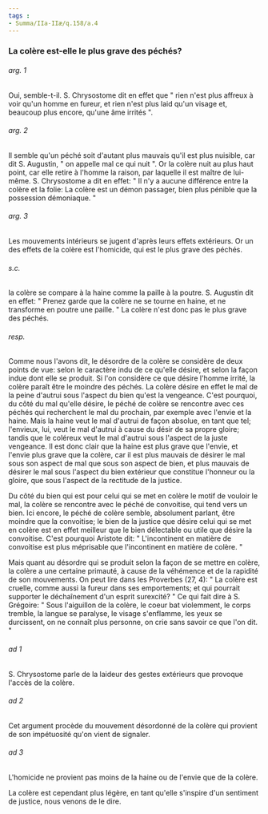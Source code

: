 ```yaml
---
tags : 
- Summa/IIa-IIæ/q.158/a.4
---
```


### La colère est-elle le plus grave des péchés?

###### arg. 1
Oui, semble-t-il. S. Chrysostome dit en effet que " rien n'est plus affreux à voir qu'un homme en fureur, et rien n'est plus laid qu'un visage et, beaucoup plus encore, qu'une âme irrités ". 

###### arg. 2
Il semble qu'un péché soit d'autant plus mauvais qu'il est plus nuisible, car dit S. Augustin, " on appelle mal ce qui nuit ". Or la colère nuit au plus haut point, car elle retire à l'homme la raison, par laquelle il est maître de lui-même. S. Chrysostome a dit en effet: " Il n'y a aucune différence entre la colère et la folie: La colère est un démon passager, bien plus pénible que la possession démoniaque. " 

###### arg. 3
Les mouvements intérieurs se jugent d'après leurs effets extérieurs. Or un des effets de la colère est l'homicide, qui est le plus grave des péchés. 

###### s.c.
la colère se compare à la haine comme la paille à la poutre. S. Augustin dit en effet: " Prenez garde que la colère ne se tourne en haine, et ne transforme en poutre une paille. " La colère n'est donc pas le plus grave des péchés. 

###### resp.
Comme nous l'avons dit, le désordre de la colère se considère de deux points de vue: selon le caractère indu de ce qu'elle désire, et selon la façon indue dont elle se produit. Si l'on considère ce que désire l'homme irrité, la colère paraît être le moindre des péchés. La colère désire en effet le mal de la peine d'autrui sous l'aspect du bien qu'est la vengeance. C'est pourquoi, du côté du mal qu'elle désire, le péché de colère se rencontre avec ces péchés qui recherchent le mal du prochain, par exemple avec l'envie et la haine. Mais la haine veut le mal d'autrui de façon absolue, en tant que tel; l'envieux, lui, veut le mal d'autrui à cause du désir de sa propre gloire; tandis que le coléreux veut le mal d'autrui sous l'aspect de la juste vengeance. Il est donc clair que la haine est plus grave que l'envie, et l'envie plus grave que la colère, car il est plus mauvais de désirer le mal sous son aspect de mal que sous son aspect de bien, et plus mauvais de désirer le mal sous l'aspect du bien extérieur que constitue l'honneur ou la gloire, que sous l'aspect de la rectitude de la justice. 

Du côté du bien qui est pour celui qui se met en colère le motif de vouloir le mal, la colère se rencontre avec le péché de convoitise, qui tend vers un bien. Ici encore, le péché de colère semble, absolument parlant, être moindre que la convoitise; le bien de la justice que désire celui qui se met en colère est en effet meilleur que le bien délectable ou utile que désire la convoitise. C'est pourquoi Aristote dit: " L'incontinent en matière de convoitise est plus méprisable que l'incontinent en matière de colère. " 

Mais quant au désordre qui se produit selon la façon de se mettre en colère, la colère a une certaine primauté, à cause de la véhémence et de la rapidité de son mouvements. On peut lire dans les Proverbes (27, 4): " La colère est cruelle, comme aussi la fureur dans ses emportements; et qui pourrait supporter le déchaînement d'un esprit surexcité? " Ce qui fait dire à S. Grégoire: " Sous l'aiguillon de la colère, le coeur bat violemment, le corps tremble, la langue se paralyse, le visage s'enflamme, les yeux se durcissent, on ne connaît plus personne, on crie sans savoir ce que l'on dit. " 

###### ad 1
S. Chrysostome parle de la laideur des gestes extérieurs que provoque l'accès de la colère. 

###### ad 2
Cet argument procède du mouvement désordonné de la colère qui provient de son impétuosité qu'on vient de signaler. 

###### ad 3
L'homicide ne provient pas moins de la haine ou de l'envie que de la colère. 

La colère est cependant plus légère, en tant qu'elle s'inspire d'un sentiment de justice, nous venons de le dire. 

